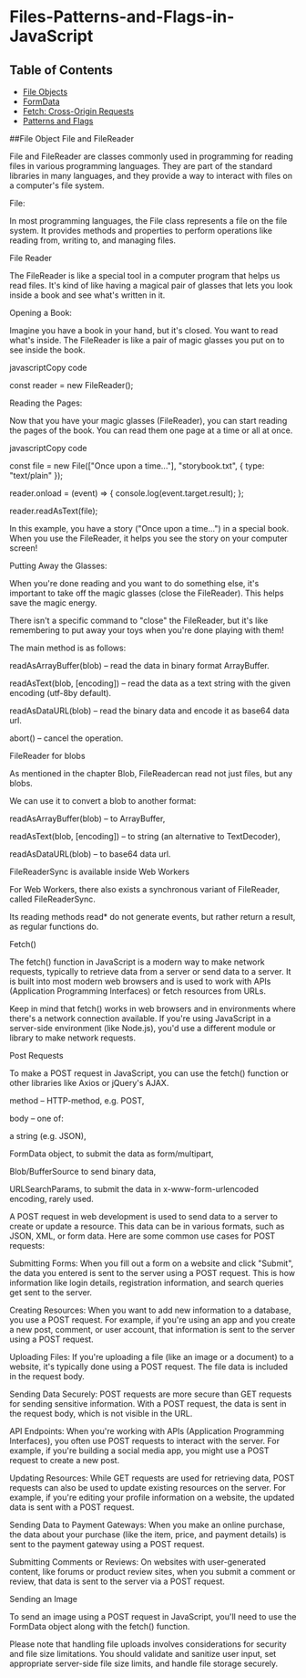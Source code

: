 # Files-Patterns-and-Flags-in-JavaScript

## Table of Contents

- [File Objects ](#File-Objects )
- [FormData](#FormData)
- [Fetch: Cross-Origin Requests ](#Fetch:-Cross-Origin-Requests )
- [Patterns and Flags](#Patterns-and-Flags)


##File Object
File and FileReader 

File and FileReader are classes commonly used in programming for reading files in various programming languages. They are part of the standard libraries in many languages, and they provide a way to interact with files on a computer's file system. 

 

File: 

In most programming languages, the File class represents a file on the file system. It provides methods and properties to perform operations like reading from, writing to, and managing files. 

 

File Reader 

The FileReader is like a special tool in a computer program that helps us read files. It's kind of like having a magical pair of glasses that lets you look inside a book and see what's written in it. 

 

Opening a Book: 

Imagine you have a book in your hand, but it's closed. You want to read what's inside. The FileReader is like a pair of magic glasses you put on to see inside the book. 

javascriptCopy code 

const reader = new FileReader(); 
 

Reading the Pages: 

Now that you have your magic glasses (FileReader), you can start reading the pages of the book. You can read them one page at a time or all at once. 

javascriptCopy code 

const file = new File(["Once upon a time..."], "storybook.txt", { type: "text/plain" }); 
 
reader.onload = (event) => { 
  console.log(event.target.result); 
}; 
 
reader.readAsText(file); 
 

In this example, you have a story ("Once upon a time...") in a special book. When you use the FileReader, it helps you see the story on your computer screen! 

 

Putting Away the Glasses: 

When you're done reading and you want to do something else, it's important to take off the magic glasses (close the FileReader). This helps save the magic energy. 

There isn't a specific command to "close" the FileReader, but it's like remembering to put away your toys when you're done playing with them! 

 

The main method is as follows: 

readAsArrayBuffer(blob) – read the data in binary format ArrayBuffer. 

readAsText(blob, [encoding]) – read the data as a text string with the given encoding (utf-8by default). 

readAsDataURL(blob) – read the binary data and encode it as base64 data url. 

abort() – cancel the operation. 

 

FileReader for blobs 

As mentioned in the chapter Blob, FileReadercan read not just files, but any blobs. 

We can use it to convert a blob to another format: 

readAsArrayBuffer(blob) – to ArrayBuffer, 

readAsText(blob, [encoding]) – to string (an alternative to TextDecoder), 

readAsDataURL(blob) – to base64 data url. 

FileReaderSync is available inside Web Workers 

For Web Workers, there also exists a synchronous variant of FileReader, called FileReaderSync. 

Its reading methods read* do not generate events, but rather return a result, as regular functions do. 

 

Fetch() 

The fetch() function in JavaScript is a modern way to make network requests, typically to retrieve data from a server or send data to a server. It is built into most modern web browsers and is used to work with APIs (Application Programming Interfaces) or fetch resources from URLs. 

Keep in mind that fetch() works in web browsers and in environments where there's a network connection available. If you're using JavaScript in a server-side environment (like Node.js), you'd use a different module or library to make network requests. 

 

 

Post Requests 

To make a POST request in JavaScript, you can use the fetch() function or other libraries like Axios or jQuery's AJAX. 

method – HTTP-method, e.g. POST, 

body – one of: 

a string (e.g. JSON), 

FormData object, to submit the data as form/multipart, 

Blob/BufferSource to send binary data, 

URLSearchParams, to submit the data in x-www-form-urlencoded encoding, rarely used. 

 

A POST request in web development is used to send data to a server to create or update a resource. This data can be in various formats, such as JSON, XML, or form data. Here are some common use cases for POST requests: 

Submitting Forms: When you fill out a form on a website and click "Submit", the data you entered is sent to the server using a POST request. This is how information like login details, registration information, and search queries get sent to the server. 

Creating Resources: When you want to add new information to a database, you use a POST request. For example, if you're using an app and you create a new post, comment, or user account, that information is sent to the server using a POST request. 

Uploading Files: If you're uploading a file (like an image or a document) to a website, it's typically done using a POST request. The file data is included in the request body. 

Sending Data Securely: POST requests are more secure than GET requests for sending sensitive information. With a POST request, the data is sent in the request body, which is not visible in the URL. 

API Endpoints: When you're working with APIs (Application Programming Interfaces), you often use POST requests to interact with the server. For example, if you're building a social media app, you might use a POST request to create a new post. 

Updating Resources: While GET requests are used for retrieving data, POST requests can also be used to update existing resources on the server. For example, if you're editing your profile information on a website, the updated data is sent with a POST request. 

Sending Data to Payment Gateways: When you make an online purchase, the data about your purchase (like the item, price, and payment details) is sent to the payment gateway using a POST request. 

Submitting Comments or Reviews: On websites with user-generated content, like forums or product review sites, when you submit a comment or review, that data is sent to the server via a POST request. 

 

 

Sending an Image 

To send an image using a POST request in JavaScript, you'll need to use the FormData object along with the fetch() function. 

Please note that handling file uploads involves considerations for security and file size limitations. You should validate and sanitize user input, set appropriate server-side file size limits, and handle file storage securely. 
